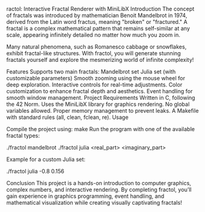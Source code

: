 ractol: Interactive Fractal Renderer with MiniLibX
Introduction
The concept of fractals was introduced by mathematician Benoit Mandelbrot in 1974, derived from the Latin word fractus, meaning "broken" or "fractured." A fractal is a complex mathematical pattern that remains self-similar at any scale, appearing infinitely detailed no matter how much you zoom in.

Many natural phenomena, such as Romanesco cabbage or snowflakes, exhibit fractal-like structures. With fractol, you will generate stunning fractals yourself and explore the mesmerizing world of infinite complexity!

Features
Supports two main fractals:
Mandelbrot set
Julia set (with customizable parameters)
Smooth zooming using the mouse wheel for deep exploration.
Interactive controls for real-time adjustments.
Color customization to enhance fractal depth and aesthetics.
Event handling for smooth window management.
Project Requirements
Written in C, following the 42 Norm.
Uses the MiniLibX library for graphics rendering.
No global variables allowed.
Proper memory management to prevent leaks.
A Makefile with standard rules (all, clean, fclean, re).
Usage

Compile the project using:
make
Run the program with one of the available fractal types:

./fractol mandelbrot
./fractol julia <real_part> <imaginary_part>

Example for a custom Julia set:

./fractol julia -0.8 0.156

Conclusion
This project is a hands-on introduction to computer graphics, complex numbers, and interactive rendering. By completing fractol, you’ll gain experience in graphics programming, event handling, and mathematical visualization while creating visually captivating fractals!
